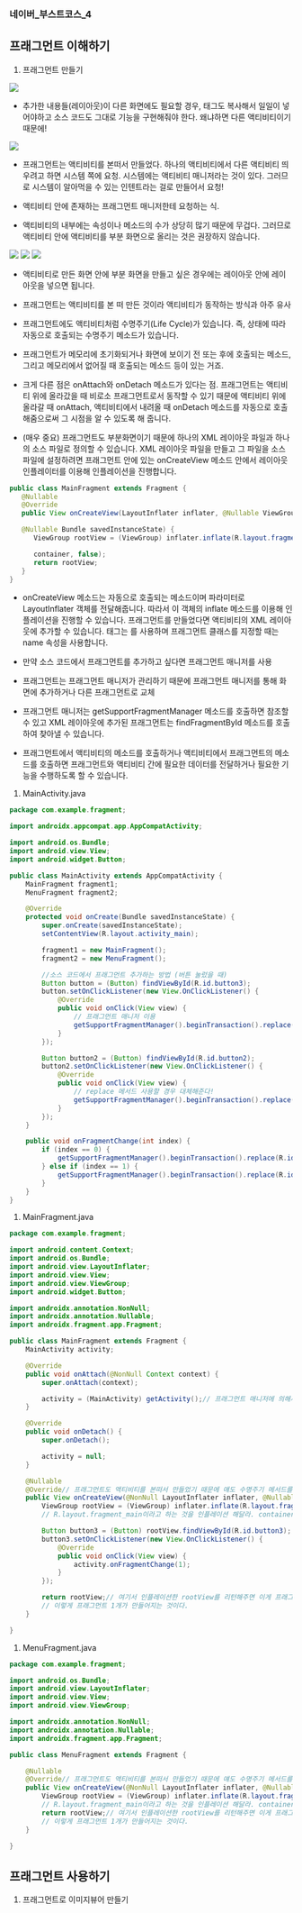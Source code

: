 ### 네이버_부스트코스_4

## 프래그먼트 이해하기

1. 프래그먼트 만들기

<img src="https://github.com/OneLine-IF/TestLab/issues/2#issuecomment-671954712">

- 추가한 내용들(레이아웃)이 다른 화면에도 필요할 경우, 태그도 복사해서 일일이 넣어야하고 소스 코드도 그대로 기능을 구현해줘야 한다. 왜냐하면 다른 액티비티이기 때문에! 

<img src="https://github.com/OneLine-IF/TestLab/issues/2#issuecomment-671954836">

- 프래그먼트는 액티비티를 본떠서 만들었다. 하나의 액티비티에서 다른 액티비티 띄우려고 하면 시스템 쪽에 요청. 시스템에는 액티비티 매니저라는 것이 있다. 그러므로 시스템이 알아먹을 수 있는 인텐트라는 걸로 만들어서 요청!

- 액티비티 안에 존재하는 프래그먼트 매니저한테 요청하는 식.

- 액티비티의 내부에는 속성이나 메소드의 수가 상당히 많기 때문에 무겁다. 그러므로 액티비티 안에 액티비티를 부분 화면으로 올리는 것은 권장하지 않습니다.

<img src="https://github.com/OneLine-IF/TestLab/issues/2#issuecomment-671954945">

<img src="https://github.com/OneLine-IF/TestLab/issues/2#issuecomment-671955108">

<img src="https://github.com/OneLine-IF/TestLab/issues/2#issuecomment-671955238">

- 액티비티로 만든 화면 안에 부분 화면을 만들고 싶은 경우에는 레이아웃 안에 레이아웃을 넣으면 됩니다.

- 프래그먼트는 액티비티를 본 떠 만든 것이라 액티비티가 동작하는 방식과 아주 유사

- 프래그먼트에도 액티비티처럼 수명주기(Life Cycle)가 있습니다.
즉, 상태에 따라 자동으로 호출되는 수명주기 메소드가 있습니다.

- 프래그먼트가 메모리에 초기화되거나 화면에 보이기 전 또는 후에 호출되는 메소드, 그리고 메모리에서 없어질 때 호출되는 메소드 등이 있는 거죠.

- 크게 다른 점은 onAttach와 onDetach 메소드가 있다는 점. 프래그먼트는 액티비티 위에 올라갔을 때 비로소 프래그먼트로서 동작할 수 있기 때문에 액티비티 위에 올라갈 때 onAttach, 액티비티에서 내려올 때 onDetach 메소드를 자동으로 호출해줌으로써 그 시점을 알 수 있도록 해 줍니다.

- (매우 중요) 프래그먼트도 부분화면이기 때문에 하나의 XML 레이아웃 파일과 하나의 소스 파일로 정의할 수 있습니다.
XML 레이아웃 파일을 만들고 그 파일을 소스 파일에 설정하려면 프래그먼트 안에 있는 onCreateView 메소드 안에서 레이아웃 인플레이터를 이용해 인플레이션을 진행합니다.

```Java
public class MainFragment extends Fragment {
   @Nullable
   @Override
   public View onCreateView(LayoutInflater inflater, @Nullable ViewGroup container,

   @Nullable Bundle savedInstanceState) {
      ViewGroup rootView = (ViewGroup) inflater.inflate(R.layout.fragment_main,

      container, false);
      return rootView;
   }
}
```

- onCreateView 메소드는 자동으로 호출되는 메소드이며 파라미터로 LayoutInflater 객체를 전달해줍니다.
따라서 이 객체의 inflate 메소드를 이용해 인플레이션을 진행할 수 있습니다.
프래그먼트를 만들었다면 액티비티의 XML 레이아웃에 추가할 수 있습니다.
태그는 <fragment>를 사용하며 프래그먼트 클래스를 지정할 때는 name 속성을 사용합니다.

- 만약 소스 코드에서 프래그먼트를 추가하고 싶다면 프래그먼트 매니저를 사용

- 프래그먼트는 프래그먼트 매니저가 관리하기 때문에 프래그먼트 매니저를 통해 화면에 추가하거나 다른 프래그먼트로 교체

- 프래그먼트 매니저는 getSupportFragmentManager 메소드를 호출하면 참조할 수 있고 XML 레이아웃에 추가된 프래그먼트는 findFragmentById 메소드를 호출하여 찾아낼 수 있습니다.

- 프래그먼트에서 액티비티의 메소드를 호출하거나 액티비티에서 프래그먼트의 메소드를 호출하면 프래그먼트와 액티비티 간에 필요한 데이터를 전달하거나 필요한 기능을 수행하도록 할 수 있습니다.

1. MainActivity.java
```Java
package com.example.fragment;

import androidx.appcompat.app.AppCompatActivity;

import android.os.Bundle;
import android.view.View;
import android.widget.Button;

public class MainActivity extends AppCompatActivity {
    MainFragment fragment1;
    MenuFragment fragment2;

    @Override
    protected void onCreate(Bundle savedInstanceState) {
        super.onCreate(savedInstanceState);
        setContentView(R.layout.activity_main);

        fragment1 = new MainFragment();
        fragment2 = new MenuFragment();

        //소스 코드에서 프래그먼트 추가하는 방법 (버튼 눌렀을 때)
        Button button = (Button) findViewById(R.id.button3);
        button.setOnClickListener(new View.OnClickListener() {
            @Override
            public void onClick(View view) {
                // 프래그먼트 매니저 이용
                getSupportFragmentManager().beginTransaction().replace(R.id.container, fragment1).commit();
            }
        });

        Button button2 = (Button) findViewById(R.id.button2);
        button2.setOnClickListener(new View.OnClickListener() {
            @Override
            public void onClick(View view) {
                // replace 메서드 사용할 경우 대체해준다!
                getSupportFragmentManager().beginTransaction().replace(R.id.container, fragment2).commit();
            }
        });
    }

    public void onFragmentChange(int index) {
        if (index == 0) {
            getSupportFragmentManager().beginTransaction().replace(R.id.container, fragment1).commit();
        } else if (index == 1) {
            getSupportFragmentManager().beginTransaction().replace(R.id.container, fragment2).commit();
        }
    }
}
```

1. MainFragment.java
```Java
package com.example.fragment;

import android.content.Context;
import android.os.Bundle;
import android.view.LayoutInflater;
import android.view.View;
import android.view.ViewGroup;
import android.widget.Button;

import androidx.annotation.NonNull;
import androidx.annotation.Nullable;
import androidx.fragment.app.Fragment;

public class MainFragment extends Fragment {
    MainActivity activity;

    @Override
    public void onAttach(@NonNull Context context) {
        super.onAttach(context);

        activity = (MainActivity) getActivity();// 프래그먼트 매니저에 의해서 액티비티 위에서 동작해야 함
    }

    @Override
    public void onDetach() {
        super.onDetach();

        activity = null;
    }

    @Nullable
    @Override// 프래그먼트도 액티비티를 본떠서 만들었기 때문에 얘도 수명주기 메서드를 가질 수 있다.
    public View onCreateView(@NonNull LayoutInflater inflater, @Nullable ViewGroup container, @Nullable Bundle savedInstanceState) {
        ViewGroup rootView = (ViewGroup) inflater.inflate(R.layout.fragment_main, container, false);
        // R.layout.fragment_main이라고 하는 것을 인플레이션 해달라. container라는 파라미터가 전달되고 이쪽으로 붙여달라.

        Button button3 = (Button) rootView.findViewById(R.id.button3);
        button3.setOnClickListener(new View.OnClickListener() {
            @Override
            public void onClick(View view) {
                activity.onFragmentChange(1);
            }
        });

        return rootView;// 여기서 인플레이션한 rootView를 리턴해주면 이게 프래그먼트의 화면으로 보이게 됩니다.
        // 이렇게 프래그먼트 1개가 만들어지는 것이다.
    }

}

```

1. MenuFragment.java
```Java
package com.example.fragment;

import android.os.Bundle;
import android.view.LayoutInflater;
import android.view.View;
import android.view.ViewGroup;

import androidx.annotation.NonNull;
import androidx.annotation.Nullable;
import androidx.fragment.app.Fragment;

public class MenuFragment extends Fragment {

    @Nullable
    @Override// 프래그먼트도 액티비티를 본떠서 만들었기 때문에 얘도 수명주기 메서드를 가질 수 있다.
    public View onCreateView(@NonNull LayoutInflater inflater, @Nullable ViewGroup container, @Nullable Bundle savedInstanceState) {
        ViewGroup rootView = (ViewGroup) inflater.inflate(R.layout.fragment_menu, container, false);
        // R.layout.fragment_main이라고 하는 것을 인플레이션 해달라. container라는 파라미터가 전달되고 이쪽으로 붙여달라.
        return rootView;// 여기서 인플레이션한 rootView를 리턴해주면 이게 프래그먼트의 화면으로 보이게 됩니다.
        // 이렇게 프래그먼트 1개가 만들어지는 것이다.
    }

}

```

## 프래그먼트 사용하기

1. 프래그먼트로 이미지뷰어 만들기
